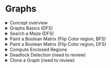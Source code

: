# Graphs


<details>
<summary> Concept overview </summary>

---
- Graph = vertices (V) + edges (E)
- Edge: e(u, v), where u-source and v-sink
- Directed acyclic graph(DAC) - directed graph that is not circular
- Two vertices can be 'connected' or 'disconnected' via edge
- Types:
	- Weakly connected: there is a 'undirected' path between every pair  
	- Strongly connected: there is 'directed' path between every pair  
	- Complete: there is an edge between every pair  

- Search Complexity
	- both BFS, DFS has complexity of O(|V| + |E|)

---

</details>


<details>
<summary> Graphs Basics (DFS) </summary>

---
- Given list of winning and losing pair
- Greate a graph s.t. node follows winners->losers edge

---

```cpp
struct MatchResult {
	string winning_team, losing_team;
};

// main function
bool CanTeamABeatTeamB(const vector<MatchResult>& matches, const string& team_a, const string& team_b) {
	return IsReachableDfs(BuildGraph(matches), team_a, team_b, make_unique<unordered_set<string>>().get());
}

// creating graph
unordered_map<string, unordered_set<string>> BuildGraph (const vector<MatchResult>& matches) {

	unordered_map<string, unordered_set<string>> graph;
	
	for (const MatchResult& match : matches) {
		graph[match.winning_team].emplace(match.losing_team);
	}

	return graph;
}

// dfs search
bool IsReachableDfs(const unordered_map<string, unordered_set<string>>& graph, 
					const string& curr, const string& dest, unordered_set<string>* visited_ptr) {
	unordered_Set<string>& visited = *visited_ptr;

	if (curr == dest) {
		return true;
	} else if (visited.count(curr) || !graph.count(curr)) {
		return false;
	}

	visited.emplace(curr);

	const unordered_set<string>& tream_list = graph.at(curr);
	return any_of(Begin(tream_list), end(tream_list), [&](const string& team) {
		return IsReachableDfs(graph, team, dest, visited_ptr);
	});
}
```

---
- Time complexity: O(E)

---
</details>


<details>
<summary> Search a Maze (DFS) </summary>

---
- Given a 2D array grid representing a maze with designated entry and exit points
- Find path for entrance to exit, if one exists
---

```cpp
typedef enum {kWhite, kBlack} Color;

struct Coordinate {
	bool operator==(const Coordinate& that) const { // const after () indicates this method does not mutate (change members of this class)
		return x == that.x && y == that.y;
	}
	int x, y;
};

vector<Coordinate> SearchMaze(vector<vector<Color>> maze, const Coordinate& s, const Coordinate& e) {
	vector<Coordinate> path;
	SearchMazeHelper(s, e, &maze, &path);
	return path;
}

bool SearchMazeHelper(const Coordinate& cur, const Coordinate& e, 
					  vector<vector<Color>>* maze_ptr, vector<Coordinate>* path_ptr) {
	auto& maze = *maze_ptr;

	if (cur.x < 0 || cur.x >= size(maze) || cur.y < 0 || cur.y >= size(maze[cur.x]) || maze[cur.x][cur.y] != kWhite) {
		return false;
	}

	auto& path = *path_ptr;
	path.emplace_back(cur);
	maze[cur.x][cur.y] = kBlack;

	if (cur == e) {
		return true;
	}

	for (const Coordinate& next_move : {Coordinate{cur.x, cur.y+1}, Coordinate{cur.x, cur.y-1},
										Coordinate{cur.x+1, cur.y}, Coordinate{cur.x-1, cur.y}}) {
		if (SearchMazeHelper(next_move, e, maze_ptr, path_ptr)) {
			return true;
		}
	}

	path.pop_back();
	return false;
}

```

---
- Time complexity: O(|V| + |E|)

---
</details>


<details>
<summary> Paint a Boolean Matrix (Flip Color region, BFS) </summary>

---
- Given a 2D array with black or white cell and a coordinate
- Change all neighbor of same color to opposite

---

```cpp
void FlipColor(int x, int y, vector<deque<bool>>* image_ptr) {
	vector<deque<bool>>& image = *image_ptr;
	const bool color = image[x][y];

	queue<pair<int, int>> q;
	image[x][y] = !color;

	while (!empty(q)) {
		cont auto [x, y] = q.front();
		q.pop();

		for (const auto& [next_x, next_y] : initializer_list<pair<int, int>>{{x, y+1}, {x, y-1}, {x+1, y}, {x-1, y}}) {
			if (next_x >= 0 && next_x < size(image) && next_y >= 0 && next_y < size(image[next_x]) && image[next_x][next_y] == color) {
				image[next_x][next_y] = !color;
				q.emplace(next_x, next_y);
			}
		}
	}
}
```

---
- Time complexity: O(mn), BFS

---
</details>


<details>
<summary> Paint a Boolean Matrix (Flip Color region, DFS) </summary>

```cpp
void FlipColor(int x, int y, vector<deque<bool>>* image_ptr) {
	vector<deque<bool>>& image = *image_ptr;
	const bool color = image[x][y];

	image[x][y] = !color; // flip
	for (const auto& [next_x, next_y] : initializer_list<pair<int, int>>{{x, y+1}, {x, y-1}, {x+1, y}, {x-1, y}}) {
		if (next_x >= 0 && next_x < size(image) && next_y >= 0 && next_y < size(image[next_x]) && image[next_x][next_y] == color) {
			FlipColor(next_x, next_y, &image)
		}
	}
}
```

---
- Time complexity: O(mn), DFS

---
</details>


<details>
<summary> Compute Enclosed Regions </summary>

---
- Given a 2D array of either W or B entry
- Replace all Ws that cannot reach the boundary to B (i.e. all W's that is surrounded by B)

---

```cpp
void FillSurroundedRegions(vector<vector<char>>* board_ptr) {
	vector<vector<char>>& board = *board_ptr;

	for (int i = 0; i < size(board); ++i) {
		MarkBoundaryRegion(i, 0, board_ptr); // top edge
		MarkBoundaryRegion(i, size(board[i])-1, board_ptr);
	}

	for (int j = 0; j < size(board.front()); ++j) {
		MarkBoundaryRegion(0, j, board_ptr);
		MarkBoundaryRegion(size(board)-1, j, board_ptr);
	}

	for (vector<char>& row : board) {
		for (char& c : row) {
			c = c != 'T' ? 'B' : 'W';
		}
	}
}

void MarkBoundaryRegion(int i, int j, vector<vector<char>>* board_ptr) {
	queue<pair<int, int>> q(deque<pair<int, int>>(1, {i, j}));
	vector<vector<char>>& board = *board_ptr;

	while (!empty(q)) {
		const auto [x, y] = q.front();
		q.pop();

		if (x >= 0 && x < size(board) && y >= 0 && y < size(board[x]) && board[x][y] == 'W') {
			board[x][y] = 'T';
			q.emplace(x-1, y);
			q.emplace(x+1, y);
			q.emplace(x, y+1);
			q.emplace(x, y-1);
		}
	}
}
```

---
- Time complexity: O(mn), BFS

- Explanation:  
	1. Start from all edge points, BFS if they are 'W' and convert to 'T'  
	2. Scan the whole grid, convert all 'T' to 'W' and rest to 'B'

---
</details>


<details>
<summary> Deadlock Detection (need to review) </summary>

---
- Given a directed graph
- Check if the graph contains a cycle (has a deadlock)

- Deadlock: A situation in which two or more competing actions are each waiting for the other to finish
- Circular graph is sufficient for deadlock but not necessary (depends on OS)
- Node markings: white (never discovered), gray (first discovered), black (finished processing) 
---

```cpp
struct GraphVertex {
	enum Color { kWhite, kGray, kBlack } color = kWhite;
	vector<GraphVertex*> edges;
}

bool IsDeadlocked(vector<GraphVertex>* graph) {
	return any_of(begin(*graph), end(*graph), [](GraphVertex& vertex) {
		return vertex.color == GraphVertex::kWhite && HasCycle(&vertex);
	});
}

bool HasCycle(GraphVertex* cur) {
	if (cur->color == GraphVertex::kGray) {
		return true;
	}

	cur->color = GraphVertex::kGray;

	for (GraphVertex*& next : cur->edges) {
		if (next->color != GraphVertex::kBlack && HasCycle(next)) {
			return true;
		}
	}

	cur->color = GraphVertex::kBlack;
	return false;
}
```

---
- Time complexity: O(|V| + |E|), DFS

---
</details>


<details>
<summary> Clone a Graph (need to review) </summary>

---
- Given a directed graph and a reference vertex u
- Create a copy of graph that is reachable from u

---

```cpp
struct GraphVertex {
	int label;
	vector<GraphVertex*> edges;
};

GraphVertex* CloneGraph(GraphVertex* graph) {
	if (!graph) {
		return nullptr;
	}

	unordered_map<GraphVertex*, GraphVertex*> vertex_map;
	queue<GraphVertex*> q(deque<GraphVertex*>(1, graph));
	vertex_map.emplace(graph, new GraphVertex({graph->lable}));

	while (!empty(q)) {
		auto v = q.front();
		q.pop();

		for (GraphVertex* e : v->edges) {
			if (!vertex_map.count(e)) {
				vertex_map.emplace(e, new GraphVertex({e->label}));
				q.emplace(e);
			}

			vertex_map[v]->edges.emplace_back(vertex_map[e]);
		}
	}

	return vertex_map[graph];
}
```

---
- Time complexity: O(|V|+|E|), BFS queue  
- Space complexity: O(|V|)

---
</details>